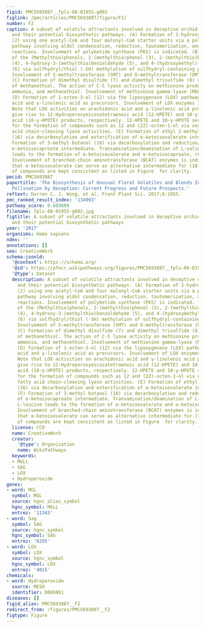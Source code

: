 ```yaml
---
figid: PMC5693887__fpls-08-01955-g002
figlink: /pmc/articles/PMC5693887/figure/F2/
number: F2
caption: A subset of volatile attractants involved in deceptive orchid pollination
  and their potential biosynthetic pathways. (A) Formation of 2-hydroxy-6-methylacetophenone
  (2) using one acetyl-CoA and four malonyl-CoA starter units via a polyketide synthase
  pathway involving aldol condensation, reduction, tautomerization, and decarboxylation/dehydration
  reactions. Involvement of polyketide synthase (PKS) is indicated. (B) Formation
  of the (Methylthio)phenols, 2-(methylthio)phenol (3), 2-(methylthio)benzene-1,4-diol
  (4), 4-hydroxy-3-(methylthio)benzaldehyde (5), and 4-(hydroxymethyl)-2-(methylthio)phenol
  (6) via sulfhydryl/thiol (-SH) methylation of sulfhydryl-containing precursors.
  Involvement of S-methyltransferase (SMT) and O-methyltransferase (OMT) is indicated.
  (C) Formation of dimethyl disulfide (7) and dimethyl trisulfide (8) via auto-oxidation
  of methanethiol. The action of C-S lyase activity on methionine produces α-ketobutyrate,
  ammonia, and methanethiol. Involvement of methionine gamma-lyase (MGL) is indicated.
  (D) Formation of 1-octen-3-ol (12) via the lipoxygenase (LOX) pathway with arachidonic
  acid and γ-linolenic acid as precursors. Involvement of LOX enzymes is indicated.
  Note that LOX activities on arachidonic acid and γ-linolenic acid precursors can
  give rise to 12-Hydroperoxyeicosatetraenoic acid (12-HPETE) and 10-γ-hydroperoxyoctadecatrienoic
  acid (10-γ-HPOTE) products, respectively. 12-HPETE and 10-γ-HPOTE serve as intermediates
  for the formation of compounds such as 12 and (2Z)-octen-1-ol via unusual LOX fatty
  acid chain-cleaving lyase activities. (E) Formation of ethyl 2-methylpropanoate
  (16) via decarboxylation and esterification of α-ketoisovalerate intermediate. (F)
  Formation of 3-methyl butanol (18) via decarboxylation and reduction/oxidation of
  α-ketoisocaproate intermediate. Transamination/deamination of L-valine and L-leucine
  leads to the formation of α-ketoisovalerate and α-ketoisocaproate, respectively.
  Involvement of branched-chain aminotransferase (BCAT) enzymes is indicated. Note
  that α-ketoisovalerate can serve as alternative intermediate for (18). The numbering
  of compounds are kept consistent as listed in Figure  for clarity.
pmcid: PMC5693887
papertitle: 'The Biosynthesis of Unusual Floral Volatiles and Blends Involved in Orchid
  Pollination by Deception: Current Progress and Future Prospects.'
reftext: Darren C. J. Wong, et al. Front Plant Sci. 2017;8:1955.
pmc_ranked_result_index: '134993'
pathway_score: 0.603699
filename: fpls-08-01955-g002.jpg
figtitle: A subset of volatile attractants involved in deceptive orchid pollination
  and their potential biosynthetic pathways
year: '2017'
organisms: Homo sapiens
ndex: ''
annotations: []
seo: CreativeWork
schema-jsonld:
  '@context': https://schema.org/
  '@id': https://pfocr.wikipathways.org/figures/PMC5693887__fpls-08-01955-g002.html
  '@type': Dataset
  description: A subset of volatile attractants involved in deceptive orchid pollination
    and their potential biosynthetic pathways. (A) Formation of 2-hydroxy-6-methylacetophenone
    (2) using one acetyl-CoA and four malonyl-CoA starter units via a polyketide synthase
    pathway involving aldol condensation, reduction, tautomerization, and decarboxylation/dehydration
    reactions. Involvement of polyketide synthase (PKS) is indicated. (B) Formation
    of the (Methylthio)phenols, 2-(methylthio)phenol (3), 2-(methylthio)benzene-1,4-diol
    (4), 4-hydroxy-3-(methylthio)benzaldehyde (5), and 4-(hydroxymethyl)-2-(methylthio)phenol
    (6) via sulfhydryl/thiol (-SH) methylation of sulfhydryl-containing precursors.
    Involvement of S-methyltransferase (SMT) and O-methyltransferase (OMT) is indicated.
    (C) Formation of dimethyl disulfide (7) and dimethyl trisulfide (8) via auto-oxidation
    of methanethiol. The action of C-S lyase activity on methionine produces α-ketobutyrate,
    ammonia, and methanethiol. Involvement of methionine gamma-lyase (MGL) is indicated.
    (D) Formation of 1-octen-3-ol (12) via the lipoxygenase (LOX) pathway with arachidonic
    acid and γ-linolenic acid as precursors. Involvement of LOX enzymes is indicated.
    Note that LOX activities on arachidonic acid and γ-linolenic acid precursors can
    give rise to 12-Hydroperoxyeicosatetraenoic acid (12-HPETE) and 10-γ-hydroperoxyoctadecatrienoic
    acid (10-γ-HPOTE) products, respectively. 12-HPETE and 10-γ-HPOTE serve as intermediates
    for the formation of compounds such as 12 and (2Z)-octen-1-ol via unusual LOX
    fatty acid chain-cleaving lyase activities. (E) Formation of ethyl 2-methylpropanoate
    (16) via decarboxylation and esterification of α-ketoisovalerate intermediate.
    (F) Formation of 3-methyl butanol (18) via decarboxylation and reduction/oxidation
    of α-ketoisocaproate intermediate. Transamination/deamination of L-valine and
    L-leucine leads to the formation of α-ketoisovalerate and α-ketoisocaproate, respectively.
    Involvement of branched-chain aminotransferase (BCAT) enzymes is indicated. Note
    that α-ketoisovalerate can serve as alternative intermediate for (18). The numbering
    of compounds are kept consistent as listed in Figure  for clarity.
  license: CC0
  name: CreativeWork
  creator:
    '@type': Organization
    name: WikiPathways
  keywords:
  - MGLL
  - SAG
  - LOX
  - Hydroperoxide
genes:
- word: MGL
  symbol: MGL
  source: hgnc_alias_symbol
  hgnc_symbol: MGLL
  entrez: '11343'
- word: Sag
  symbol: SAG
  source: hgnc_symbol
  hgnc_symbol: SAG
  entrez: '6295'
- word: LOX
  symbol: LOX
  source: hgnc_symbol
  hgnc_symbol: LOX
  entrez: '4015'
chemicals:
- word: Hydroperoxide
  source: MESH
  identifier: D006861
diseases: []
figid_alias: PMC5693887__F2
redirect_from: /figures/PMC5693887__F2
figtype: Figure
---
```

